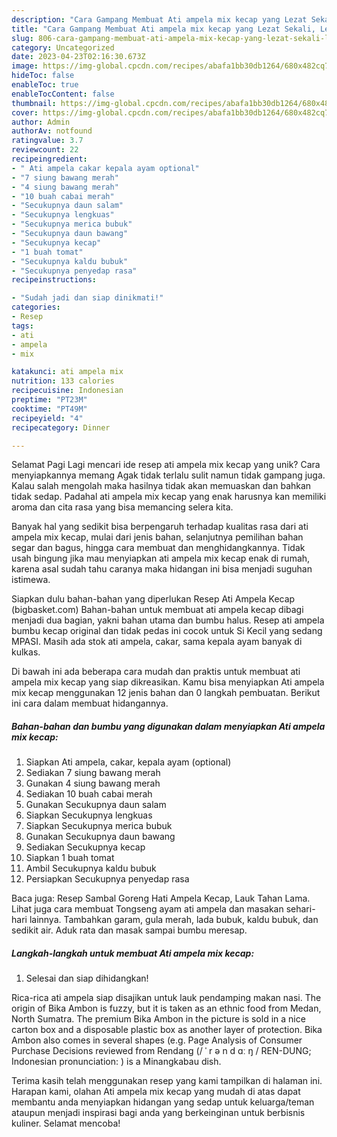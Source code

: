 ```yaml
---
description: "Cara Gampang Membuat Ati ampela mix kecap yang Lezat Sekali, Lezat"
title: "Cara Gampang Membuat Ati ampela mix kecap yang Lezat Sekali, Lezat"
slug: 806-cara-gampang-membuat-ati-ampela-mix-kecap-yang-lezat-sekali-lezat
category: Uncategorized
date: 2023-04-23T02:16:30.673Z
image: https://img-global.cpcdn.com/recipes/abafa1bb30db1264/680x482cq70/ati-ampela-mix-kecap-foto-resep-utama.jpg
hideToc: false
enableToc: true
enableTocContent: false
thumbnail: https://img-global.cpcdn.com/recipes/abafa1bb30db1264/680x482cq70/ati-ampela-mix-kecap-foto-resep-utama.jpg
cover: https://img-global.cpcdn.com/recipes/abafa1bb30db1264/680x482cq70/ati-ampela-mix-kecap-foto-resep-utama.jpg
author: Admin
authorAv: notfound
ratingvalue: 3.7
reviewcount: 22
recipeingredient:
- " Ati ampela cakar kepala ayam optional"
- "7 siung bawang merah"
- "4 siung bawang merah"
- "10 buah cabai merah"
- "Secukupnya daun salam"
- "Secukupnya lengkuas"
- "Secukupnya merica bubuk"
- "Secukupnya daun bawang"
- "Secukupnya kecap"
- "1 buah tomat"
- "Secukupnya kaldu bubuk"
- "Secukupnya penyedap rasa"
recipeinstructions:

- "Sudah jadi dan siap dinikmati!"
categories:
- Resep
tags:
- ati
- ampela
- mix

katakunci: ati ampela mix 
nutrition: 133 calories
recipecuisine: Indonesian
preptime: "PT23M"
cooktime: "PT49M"
recipeyield: "4"
recipecategory: Dinner

---
```



Selamat Pagi Lagi mencari ide resep ati ampela mix kecap yang unik? Cara menyiapkannya memang Agak tidak terlalu sulit namun tidak gampang juga. Kalau salah mengolah maka hasilnya tidak akan memuaskan dan bahkan tidak sedap. Padahal ati ampela mix kecap yang enak harusnya kan memiliki aroma dan cita rasa yang bisa memancing selera kita.


Banyak hal yang sedikit bisa berpengaruh terhadap kualitas rasa dari ati ampela mix kecap, mulai dari jenis bahan, selanjutnya pemilihan bahan segar dan bagus, hingga cara membuat dan menghidangkannya. Tidak usah bingung jika mau menyiapkan ati ampela mix kecap enak di rumah, karena asal sudah tahu caranya maka hidangan ini bisa menjadi suguhan istimewa.

Siapkan dulu bahan-bahan yang diperlukan Resep Ati Ampela Kecap (bigbasket.com) Bahan-bahan untuk membuat ati ampela kecap dibagi menjadi dua bagian, yakni bahan utama dan bumbu halus. Resep ati ampela bumbu kecap original dan tidak pedas ini cocok untuk Si Kecil yang sedang MPASI. Masih ada stok ati ampela, cakar, sama kepala ayam banyak di kulkas.


Di bawah ini ada beberapa cara mudah dan praktis untuk membuat ati ampela mix kecap yang siap dikreasikan. Kamu bisa menyiapkan Ati ampela mix kecap menggunakan 12 jenis bahan dan 0 langkah pembuatan. Berikut ini cara dalam membuat hidangannya.

<!--inarticleads1-->

##### Bahan-bahan dan bumbu yang digunakan dalam menyiapkan Ati ampela mix kecap:

1. Siapkan  Ati ampela, cakar, kepala ayam (optional)
1. Sediakan 7 siung bawang merah
1. Gunakan 4 siung bawang merah
1. Sediakan 10 buah cabai merah
1. Gunakan Secukupnya daun salam
1. Siapkan Secukupnya lengkuas
1. Siapkan Secukupnya merica bubuk
1. Gunakan Secukupnya daun bawang
1. Sediakan Secukupnya kecap
1. Siapkan 1 buah tomat
1. Ambil Secukupnya kaldu bubuk
1. Persiapkan Secukupnya penyedap rasa


Baca juga: Resep Sambal Goreng Hati Ampela Kecap, Lauk Tahan Lama. Lihat juga cara membuat Tongseng ayam ati ampela dan masakan sehari-hari lainnya. Tambahkan garam, gula merah, lada bubuk, kaldu bubuk, dan sedikit air. Aduk rata dan masak sampai bumbu meresap. 

<!--inarticleads2-->

##### Langkah-langkah untuk membuat Ati ampela mix kecap:


1. Selesai dan siap dihidangkan!

Rica-rica ati ampela siap disajikan untuk lauk pendamping makan nasi. The origin of Bika Ambon is fuzzy, but it is taken as an ethnic food from Medan, North Sumatra. The premium Bika Ambon in the picture is sold in a nice carton box and a disposable plastic box as another layer of protection. Bika Ambon also comes in several shapes (e.g. Page Analysis of Consumer Purchase Decisions reviewed from Rendang (/ ˈ r ə n d ɑː ŋ / REN-DUNG; Indonesian pronunciation: ) is a Minangkabau dish. 

Terima kasih telah menggunakan resep yang kami tampilkan di halaman ini. Harapan kami, olahan Ati ampela mix kecap yang mudah di atas dapat membantu anda menyiapkan hidangan yang sedap untuk keluarga/teman ataupun menjadi inspirasi bagi anda yang berkeinginan untuk berbisnis kuliner. Selamat mencoba!

